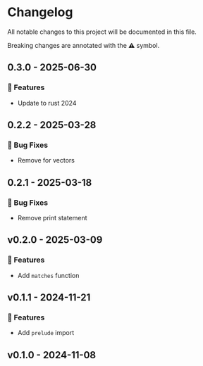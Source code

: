 # Changelog

All notable changes to this project will be documented in this file.

Breaking changes are annotated with the ⚠️ symbol.
## 0.3.0 - 2025-06-30

### 🚀 Features

- Update to rust 2024

## 0.2.2 - 2025-03-28

### 🐛 Bug Fixes

- Remove for vectors

## 0.2.1 - 2025-03-18

### 🐛 Bug Fixes

- Remove print statement


## v0.2.0 - 2025-03-09

### 🚀 Features

- Add `matches` function

## v0.1.1 - 2024-11-21

### 🚀 Features

- Add `prelude` import

## v0.1.0 - 2024-11-08

<!-- generated by git-cliff -->
